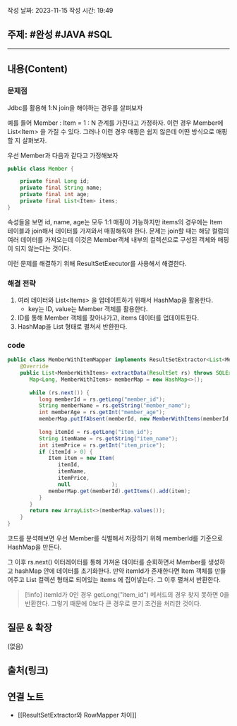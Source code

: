 작성 날짜: 2023-11-15
작성 시간: 19:49

## 주제: #완성  #JAVA #SQL 

----
## 내용(Content)

### 문제점

Jdbc를 활용해 1:N join을 해야하는 경우를 살펴보자

예를 들어  Member : Item = 1 : N 관계를 가진다고 가정하자. 이런 경우 Member에 List\<Item> 을 가질 수 있다.  그러나 이런 경우 매핑은 쉽지 않은데 어떤 방식으로 매핑할 지 살펴보자.

우선 Member과 다음과 같다고 가정해보자

```java
public class Member {

	private final Long id;
	private final String name;
	private final int age;
	private final List<Item> items;
}
```

속성들을 보면 id, name, age는 모두 1:1 매핑이 가능하지만 items의 경우에는 Item 테이블과 join해서 데이터를 가져와서 매핑해줘야 한다. 문제는 join할 때는 해당 컬럼의 여러 데이터를 가져오는데 이것은 Member객체 내부의 컬렉션으로 구성된 객체와 매핑이 되지 않는다는 것이다.

이런 문제를 해결하기 위해 ResultSetExecutor를 사용해서 해결한다.

### 해결 전략

1. 여러 데이터와 List\<Items> 을 업데이트하기 위해서 HashMap을 활용한다. 
	- key는 ID, value는 Member 객체를 활용한다. 
2. ID를 통해 Member 객체를 찾아나가고, items 데이터를 업데이트한다.
3. HashMap을 List 형태로 펼쳐서 반환한다.


### code
```java
public class MemberWithItemMapper implements ResultSetExtractor<List<MemberWithItems>> {  
    @Override  
    public List<MemberWithItems> extractData(ResultSet rs) throws SQLException, DataAccessException {  
       Map<Long, MemberWithItems> memberMap = new HashMap<>();  
  
       while (rs.next()) {  
          long memberId = rs.getLong("member_id");  
          String memberName = rs.getString("member_name");  
          int memberAge = rs.getInt("member_age");  
          memberMap.putIfAbsent(memberId, new MemberWithItems(memberId, memberName, memberAge, new ArrayList<>()));  
  
          long itemId = rs.getLong("item_id");  
          String itemName = rs.getString("item_name");  
          int itemPrice = rs.getInt("item_price");  
          if (itemId > 0) {  
             Item item = new Item(  
                itemId,  
                itemName,  
                itemPrice,  
                null             );  
             memberMap.get(memberId).getItems().add(item);  
          }  
       }  
       return new ArrayList<>(memberMap.values());  
    }  
}
```


코드를 분석해보면 우선 Member를 식별해서 저장하기 위해 memberId를 기준으로 HashMap을 만든다.

그 이후 rs.next() 이터레이터를 통해 가져온 데이터를 순회하면서 Member를 생성하고 hashMap 안에 데이터를 초기화한다. 만약 itemId가 존재한다면 Item 객체를 만들어주고 List 컬렉션 형태로 되어있는 items 에 집어넣는다. 그 이후 펼쳐서 반환한다.

>[!info] itemId가 0인 경우
>getLong("item_id") 메서드의 경우 찾지 못하면 0을 반환한다. 그렇기 때문에 0보다 큰 경우로 분기 조건을 처리한 것이다.



## 질문 & 확장

(없음)

## 출처(링크)


## 연결 노트

- [[ResultSetExtractor와 RowMapper 차이]]









